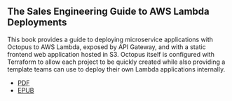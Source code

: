 ## The Sales Engineering Guide to AWS Lambda Deployments

This book provides a guide to deploying microservice applications with Octopus to AWS Lambda, exposed by API Gateway, and with a static frontend web application hosted in S3. Octopus itself is configured with Terraform to allow each project to be quickly created while also providing a template teams can use to deploy their own Lambda applications internally.

* [PDF](https://github.com/mcasperson/SalesEngineeringAwsLambda/releases/latest/download/lambda.pdf)
* [EPUB](https://github.com/mcasperson/SalesEngineeringAwsLambda/releases/latest/download/lambda.epub)
